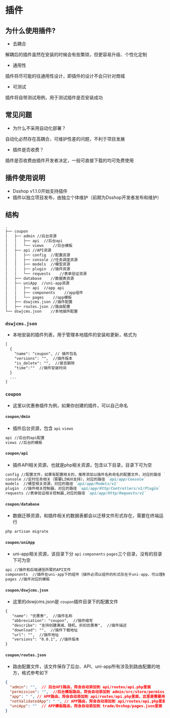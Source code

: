 # 插件
## 为什么使用插件?
- 去耦合

解耦后的插件虽然在安装的时候会有些繁琐，但更容易升级、个性化定制

- 通用性

插件将尽可能的往通用性设计，即插件的设计不会只针对商城

- 可测试

插件将自带测试用例，用于测试插件是否安装成功
## 常见问题
- 为什么不采用自动化部署？

自动化必然存在高耦合，可维护性差的问题，不利于项目发展

- 插件是否收费？

插件是否收费由插件开发者决定，一般可直接下载的均可免费使用

## 插件使用说明
- Dsshop v1.1.0开始支持插件
- 插件以独立项目发布，由独立个体维护（前期为Dsshop开发者发布和维护）
## 结构
```markdown
.
├── coupon
│   ├── admin //后台资源
│   │   ├── api  //后台api
│   │   └── views    //后台模板
│   ├── api //API资源
│   │   ├── config  //配置资源
│   │   ├── console //任务调度资源
│   │   ├── models  //模型资源
│   │   ├── plugin  //插件资源
│   │   └── requests    //表单验证资源
│   ├── database    //数据表资源
│   ├── uniApp  //uni-app资源
│   │   ├── api  //app api
│   │   ├── components    //app组件
│   │   └── pages    //app模板
│   ├── dswjcms.json //插件配置
│   ├── routes.json //路由配置
└── dswjcms.json    //本地插件配置

```
### `dswjcms.json`
- 本地安装的插件列表，用于管理本地插件的安装和更新，格式为
 ```markdown
 [
   {
     "name": "coupon", // 插件包名
     "versions": "",  //插件版本
     "is_delete": "",  //是否删除
     "time":""  //插件安装时间
   }
   ...
 ]
 ```
### `coupon`
- 这里以优惠券插件为例，如果你创建的插件，可以自己命名

#### `coupon/dmin`
- 插件后台资源，包含 `api` `views`
```markdown
api //后台的api配置
views //后台的模板
```

#### `coupon/api`
- 插件API相关资源，也就是php相关资源，包含以下目录，目录下可为空
```markdown
config //配置文件，如果有配置相关的，推荐添加以插件名称命名的配置文件，对应的路径 `api/config`
console //定时任务相关（需要LINUX支持），对应的路径 `api/app/Console`
models  //模型相关资源，对应的路径 `api/app/Models/v1`
plugin  //插件相关控制器，对应的路径 `api/app/Http/Controllers/v1/Plugin`
requests //表单验证相关控制器,对应的路径 `api/app/Http/Requests/v1`
```
#### `coupon/database`
- 数据迁移资源，和插件相关的数据表都会以迁移文件形式存在，需要在终端运行
```markdown
php artisan migrate
```
#### `coupon/uniApp`
- uni-app相关资源，该目录下分 `api` `components` `pages`三个目录，没有的目录下可为空
```markdown
api //插件和后端通信所需的API文件
components  //插件在uni-app下的组件（插件必须以组件的形式存在于uni-app，可以理解为vue下的插件）
pages //插件对应的模板

```
#### `coupon/dswjcms.json`
- 这里的dswjcms.json是 `coupon`插件目录下的配置文件
 ```markdown
{
    "name": "优惠券",  //插件名称
    "abbreviation": "coupon",  //插件缩写
    "describe": "支持创建满减、随机、折扣优惠券",  //插件描述
    "download": "",  //插件下载地址
    "url": "",  //插件地址
    "versions": "0.0.1", //插件版本
}
```
#### `coupon/routes.json`
- 路由配置文件，该文件保存了后台、API、uni-app所有涉及到路由配置的地方，格式参考如下
```json
{
  "admin": "",  // 后台API路由，将会自动添加到 api/routes/api.php里面
  "permission": "",  //后台模板路由，将会自动添加到 admin/src/store/permission.js里面
  "app": " ", // APP路由，将会自动添加到 api/routes/api.php里面，这里是需要用户登录权限验证的
  "notValidatedApp": " ", // APP路由，将会自动添加到 api/routes/api.php里面，这里是不需要验证用户登录状态的
  "uniApp": ""  // APP模板路由，将会自动添加到 trade/Dsshop/pages.json里面
}
```